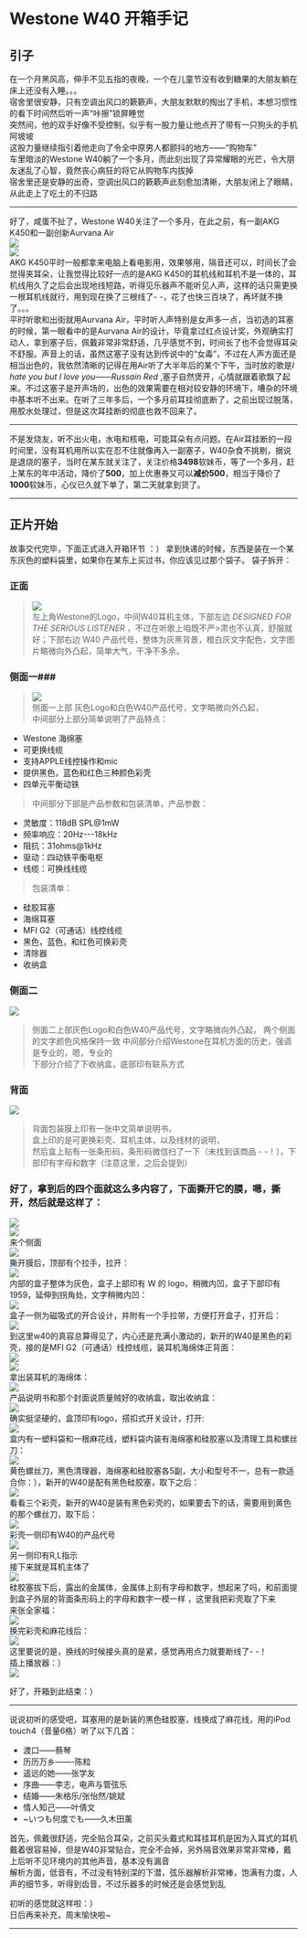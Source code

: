 # Westone W40  开箱手记 #
## 引子 ##
在一个月黑风高，伸手不见五指的夜晚，一个在儿童节没有收到糖果的大朋友躺在床上还没有入睡。。。   
宿舍里很安静，只有空调出风口的簌簌声，大朋友默默的掏出了手机，本想习惯性的看下时间然后听一声“咔擦”锁屏睡觉  
突然间，他的双手好像不受控制，似乎有一股力量让他点开了带有一只狗头的手机阿坡坡   
这股力量继续指引着他走向了令全中原男人都颤抖的地方——“购物车”  
车里暗淡的Westone W40躺了一个多月，而此刻出现了异常耀眼的光芒，令大朋友迷乱了心智，竟然丧心病狂的将它从购物车内拔掉   
宿舍里还是安静的出奇，空调出风口的簌簌声此刻愈加清晰，大朋友闭上了眼睛，从此走上了吃土的不归路    

----------
好了，咸蛋不扯了，Westone W40关注了一个多月，在此之前，有一副AKG K450和一副创新Aurvana Air  
![](http://i.imgur.com/QAgjOYK.jpg)     
![](http://i.imgur.com/Rqv9CZB.jpg)    
AKG K450平时一般都拿来电脑上看电影用，效果够用，隔音还可以，时间长了会觉得夹耳朵，让我觉得比较好一点的是AKG K450的耳机线和耳机不是一体的，耳机线用久了之后会出现地线短路，听得见乐器声不能听见人声，这样的话只需更换一根耳机线就行，用到现在换了三根线了- -，花了也快三百块了，再坏就不换了。。。   
平时听歌和出街就用Aurvana Air，平时听人声特别是女声多一点，当初选的耳塞的时候，第一眼看中的是Aurvana Air的设计，毕竟拿过红点设计奖，外观确实打动人，拿到塞子后，佩戴非常非常舒适，几乎感觉不到，时间长了也不会觉得耳朵不舒服。声音上的话，虽然这塞子没有达到传说中的“女毒”，不过在人声方面还是相当出色的，我依然清晰的记得在用Air听了大半年后的某个下午，当时放的歌是*I  hate you but I  love you——Russain Red* ,塞子自然煲开，心情就跟着歌飘了起来。不过这塞子是开声场的，出色的效果需要在相对较安静的环境下，嘈杂的环境中基本听不出来。在听了三年多后，一个多月前耳挂彻底断了，之前出现过脱落，用胶水处理过，但是这次耳挂断的彻底也救不回来了。

----------
不是发烧友，听不出火电，水电和核电，可能耳朵有点问题。在Air耳挂断的一段时间里，没有耳机用所以实在忍不住就像再入一副塞子，W40杂食不挑剔，据说是退烧的塞子，当时在某东就关注了，关注价格**3498**软妹币，等了一个多月，赶上某东的年中活动，降价了**500**，加上优惠券又可以**减价500**，相当于降价了**1000**软妹币，心仪已久就下单了，第二天就拿到货了。


----------
## 正片开始 ##
故事交代完毕，下面正式进入开箱环节 ：）
拿到快递的时候，东西是装在一个某东灰色的塑料袋里，如果你在某东上买过书，你应该见过那个袋子。  袋子拆开：    
### 正面 ###
>![](http://i.imgur.com/DzU4C6i.jpg)  
>左上角Westone的Logo，中间W40耳机主体，下部左边 *DESIGNED FOR  THE SERIOUS LISTENER* ，不过在听歌上咱既不严>肃也不认真，舒服就好；下部右边 W40 产品代号，整体为灰黑背景，橙白灰文字配色，文字图片略微向外凸起，简单大气，干净不多余。  
   
### 侧面一###
>  ![](http://i.imgur.com/EkwU2Mu.jpg)    
>  侧面一上部 灰色Logo和白色W40产品代号，文字略微向外凸起，  
>  中间部分上部分简单说明了产品特点：
>
- Westone 海绵塞
- 可更换线缆
- 支持APPLE线控操作和mic
- 提供黑色，蓝色和红色三种颜色彩壳
- 四单元平衡动铁    

>中间部分下部是产品参数和包装清单，产品参数：
>
- 灵敏度：118dB SPL@1mW
- 频率响应：20Hz---18kHz
- 阻抗：31ohms@1kHz
- 驱动：四动铁平衡电枢
- 线缆：可换线线缆    

>包装清单：  
>
- 硅胶耳塞
- 海绵耳塞
- MFI G2（可通话）线控线缆
- 黑色，蓝色，和红色可换彩壳
- 清除器
- 收纳盒   

### 侧面二   ###
![](http://i.imgur.com/dpfK2nD.jpg)      
>侧面二上部灰色Logo和白色W40产品代号，文字略微向外凸起， 两个侧面的文字颜色风格保持一致 
>中间部分介绍Westone在耳机方面的历史，强调是专业的，嗯，专业的  
>下部分介绍了下收纳盒，底部印有联系方式   

### 背面 ###
![](http://i.imgur.com/VOSSQ3M.jpg)        
>背面包装膜上印有一张中文简单说明书，   
>盒上印的是可更换彩壳、耳机主体，以及线材的说明，   
>然后盒上贴有一张条形码，条形码微信扫了一下（未找到该商品 - -！），下部印有字母和数字（注意这里，之后会提到）     

### 好了，拿到后的四个面就这么多内容了，下面撕开它的膜，嗯，撕开，然后就是这样了：   ###
![](http://i.imgur.com/jt0bPmm.jpg)      
![](http://i.imgur.com/PU5obhi.jpg)       
来个侧面   
![](http://i.imgur.com/pUK3hbp.jpg)       
撕开膜后，顶部有个拉手，拉开：   
![](http://i.imgur.com/DGGKeBH.jpg)    
内部的盒子整体为灰色，盒子上部印有 W 的 logo，稍微内凹，盒子下部印有1959，延伸到拐角处，文字稍微内凹：     
![](http://i.imgur.com/31vUE1A.jpg)   
盒子一侧为磁吸式的开合设计，并附有一个手拉带，方便打开盒子，打开后：  
![](http://i.imgur.com/ItKLtQV.jpg)   
到这里w40的真容总算得见了，内心还是充满小激动的，新开的W40是黑色的彩壳，接的是MFI G2（可通话）线控线缆，装耳机海绵体正背面：     
![](http://i.imgur.com/gJEzedr.jpg)     
![](http://i.imgur.com/eLsATMW.jpg)     
拿出装耳机的海绵体：   
![](http://i.imgur.com/H08pPUq.jpg)     
产品说明书和那个封面说质量贼好的收纳盒，取出收纳盒：      
![](http://i.imgur.com/sta5M7M.jpg)   
确实挺坚硬的，盒顶印有logo，搭扣式开关设计，打开:    
![](http://i.imgur.com/XbkfL78.jpg)   
盒内有一塑料袋和一根麻花线，塑料袋内装有海绵塞和硅胶塞以及清理工具和螺丝刀：       
![](http://i.imgur.com/dHOF7gp.jpg)          
黄色螺丝刀，黑色清理器，海绵塞和硅胶塞各5副，大小和型号不一，总有一款适合你：），新开的W40是配有黑色硅胶塞，取下之后：      
![](http://i.imgur.com/94R70me.jpg)      
看看三个彩壳，新开的W40是装有黑色彩壳的，如果要去下的话，需要用到黄色的那个螺丝刀，取下后：    
![](http://i.imgur.com/EF5zmEL.jpg)      
彩壳一侧印有W40的产品代号       
![](http://i.imgur.com/pjVjZBV.jpg)      
另一侧印有R,L指示         
接下来就是耳机主体了      
![](http://i.imgur.com/ZMhTKwv.jpg)    
硅胶塞拔下后，露出的金属体，金属体上刻有字母和数字，想起来了吗，和前面提到盒子外层的背面条形码上的字母和数字一模一样 ，这里我把彩壳取了下来      
来张全家福：      
![](http://i.imgur.com/6CXJrNg.jpg)        
换完彩壳和麻花线后：  
![](http://i.imgur.com/ty6HKBz.jpg)     
这里要说的是，换线的时候接头真的是紧，感觉再用点力就要断线了- -！     
插上播放器：）   
![](http://i.imgur.com/pTxuYe3.jpg)      

好了，开箱到此结束：）

----------
说说初听的感受吧，耳塞用的是新装的黑色硅胶塞，线换成了麻花线，用的iPod touch4（音量6格）听了以下几首：     

- 渡口——蔡琴   
- 历历万乡——-陈粒     
- 遥远的她——张学友
- 序曲——李志，电声与管弦乐        
- 结婚——朱格乐/张怡然/姚斌
- 情人知己——叶倩文       
- ~いつも何度でも——久木田薰

首先，佩戴很舒适，完全贴合耳朵，之前买头戴式和耳挂耳机是因为入耳式的耳机戴着很容易掉，但是W40非常贴合，完全不会掉，另外隔音效果非常非常棒，戴上后听不见环境内的其他声音，基本没有漏音    
解析方面，低音有，不过没有特别深的下潜，弦乐器解析非常棒，饱满有力度，人声的细节多，听得到齿音，不过乐器多的时候还是会感觉到乱      

初听的感觉就这样啦：）      
日后再来补充，周末愉快啦~     

----------


